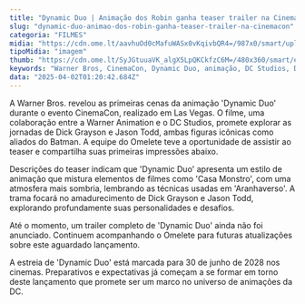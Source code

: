 ```yaml
---
title: "Dynamic Duo | Animação dos Robin ganha teaser trailer na CinemaCon"
slug: "dynamic-duo-animao-dos-robin-ganha-teaser-trailer-na-cinemacon"
categoria: "FILMES"
midia: "https://cdn.ome.lt/aavhuOd0cMafuWASx0vKqivbQR4=/987x0/smart/uploads/conteudo/fotos/Untitled_design_54.png"
tipoMidia: "imagem"
thumb: "https://cdn.ome.lt/SyJGtuuaVK_algX5LpQKCkfzC6M=/480x360/smart/extras/conteudos/dynamic-duo.jpg"
keywords: "Warner Bros, CinemaCon, Dynamic Duo, animação, DC Studios, Dick Grayson, Jason Todd"
data: "2025-04-02T01:20:42.684Z"
---
```


A Warner Bros. revelou as primeiras cenas da animação 'Dynamic Duo' durante o evento CinemaCon, realizado em Las Vegas. O filme, uma colaboração entre a Warner Animation e o DC Studios, promete explorar as jornadas de Dick Grayson e Jason Todd, ambas figuras icônicas como aliados do Batman. A equipe do Omelete teve a oportunidade de assistir ao teaser e compartilha suas primeiras impressões abaixo.

Descrições do teaser indicam que 'Dynamic Duo' apresenta um estilo de animação que mistura elementos de filmes como 'Casa Monstro', com uma atmosfera mais sombria, lembrando as técnicas usadas em 'Aranhaverso'. A trama focará no amadurecimento de Dick Grayson e Jason Todd, explorando profundamente suas personalidades e desafios.

Até o momento, um trailer completo de 'Dynamic Duo' ainda não foi anunciado. Continuem acompanhando o Omelete para futuras atualizações sobre este aguardado lançamento.

A estreia de 'Dynamic Duo' está marcada para 30 de junho de 2028 nos cinemas. Preparativos e expectativas já começam a se formar em torno deste lançamento que promete ser um marco no universo de animações da DC.